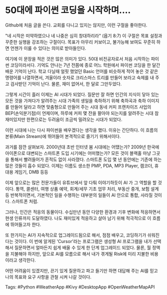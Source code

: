 # 50대에 파이썬 코딩을 시작하며....

Github에 처음 글을 쓴다. 
교회를 다니고 있지는 않지만, 이런 구절을 좋아한다. 

"네 시작은 미약하였으나 네 나중은 심히 창대하리라" (욥기 8:7) 
이 구절은 목표 설정과 꾸준한 실행을 강조하는 구절이다. 
목표가 아무리 커보이고, 불가능해 보여도 꾸준히 하면 언젠가 이룰 수 있다는 의미로 받아들인다. 

여기에 이 문장을 적은 것은 많은 의미가 있다. 
50대 비전공자로서 처음 시작하는 파이썬 코딩이라서다. 
기억도 안나는 7년 전쯤에 종로 어느 학원에서 파이썬 코딩을 한 달간 배운 기억이 난다. 학교 다닐때 얼핏 했었던 Basic 언어를 비슷하게 적어 놓은 것 같은
명령어를 나열하면서, 겨울이라 숫자로 크리스마스 트리를 만들어 보라고 숙제를 내 주고 검사받던 기억이 난다. 
물론, 재미 없어서, 한 달로 그만두었다. 

그렇게 시간이 흘러 이제는 AI 시대가 되었다. 
질문만 잘 하면 인간의 지식이 닿아 있는 모든 것을 가져다가 알려주는 시대 
가족의 생일을 축하하기 위해 축하곡과 축하 이미지를 만들어 달라고 하면 맞춤형으로 만들어 주는 시대
동네 커피 프랜차이즈 사업의 BEP(손익분기점)이 언제이며, 하루에 커피 몇 잔을 팔아야 되는지를 알려주는 시대
참 재미있지만 한편으로는 두려움이 조금씩 밀려오는 시대가 되었다. 

이런 시대에 나는 다시 파이썬을 배우겠다는 생각을 했다. 
이유는 간단하다. 이 흐름의 본류(Main Stream)에 뛰어들어 본격적으로 즐기기 위해서이다. 

과거를 잠깐 살펴보자. 
2000년대 초반 인터넷 붐 시대에는 어땠는가? 
2009년 한국에 아이폰으로 대변되는 스마트폰 도입 시기에는 어떠했는가? 
모든 것이 블랙홀 마냥 그곳을 통해서 빨려들어가 흔적도 없이 사라졌다. 
스마트폰 도입 몇 년 동안에는 기존에 하는 많은 것들이 흡수 되었다. 
이제는 이름도 생소한 PMP, PDA, MP3 Player, 캠코더, 휴대용 게임기, DMB 등등 

이제 앞으로는 많은 전문가들이 유튜브에서 앞 다퉈 이야기하듯이 AI 가 그 역할을 할 것이다. 
통역, 콜센터, 여행 상품 예약, 회계/세무 기초 업무 처리, 부동산 중개, 보험 설계 등 
반복적이면서, 기본적인 일을 수행하는 대부분의 일들이 AI 안으로 통합, 사라질 것이다. 스마트폰 처럼. 

그러나, 인간은 적응의 동물이다. 
수십만년 동안 다양한 환경과 기후 변화에 적응하면서 현생 인류까지 도달하였다. 
나도 재미있게 적응하고 살아 남기 위해 적극적으로 이 흐름에 뛰어들고자 한다. 

또 한가지는 AI가 지속적으로 업그레이드됨으로 해서, 
점점 배우고, 코딩하기가 쉬워진다는 것이다. 이 번에 알게된 'Cursor'라는 프로그램은 생성형 AI 프로그램을 내가 선택해서 질문하면서
얼마든지 쉽게 배울 수 있게 한 단계 업그레이드 되었다. 
물론, 월 정액을 지불해야 하지만, 앞으로 AI를 모름으로 해서 내가 겪게될 Risk에 미리 지불한 비용이라고 생각한다. 

어떤 어려움이 있겠지만, 끈기 있게 질문하고 파고 들기만 하면 대답해 주는 AI를 믿고 
나의 목표와 요구 사항을 관철 시켜 나갈 것이다. 


Tags: #Python #WeatherApp #Kivy #DesktopApp #OpenWeatherMapAPI


